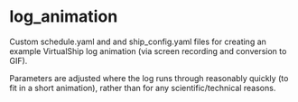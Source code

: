 # log_animation

Custom schedule.yaml and and ship_config.yaml files for creating an example VirtualShip log animation (via screen recording and conversion to GIF).

Parameters are adjusted where the log runs through reasonably quickly (to fit in a short animation), rather than for any scientific/technical reasons.
